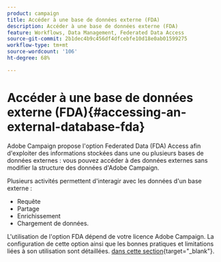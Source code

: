 ```yaml
---
product: campaign
title: Accéder à une base de données externe (FDA)
description: Accéder à une base de données externe (FDA)
feature: Workflows, Data Management, Federated Data Access
source-git-commit: 2b1dec4b9c456df4dfcebfe10d18e0ab01599275
workflow-type: tm+mt
source-wordcount: '106'
ht-degree: 68%

---
```


# Accéder à une base de données externe (FDA){#accessing-an-external-database-fda}

Adobe Campaign propose l&#39;option Federated Data (FDA) Access afin d&#39;exploiter des informations stockées dans une ou plusieurs bases de données externes : vous pouvez accéder à des données externes sans modifier la structure des données d&#39;Adobe Campaign.

Plusieurs activités permettent d&#39;interagir avec les données d&#39;un base externe :

* Requête
* Partage
* Enrichissement
* Chargement de données.

L&#39;utilisation de l&#39;option FDA dépend de votre licence Adobe Campaign. La configuration de cette option ainsi que les bonnes pratiques et limitations liées à son utilisation sont détaillées. [dans cette section](https://experienceleague.adobe.com/docs/campaign/campaign-v8/connect/fda.html?lang=fr){target=&quot;_blank&quot;}.
